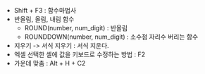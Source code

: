 - Shift + F3 : 함수마법사
- 반올림, 올림, 내림 함수
    - ROUND(number, num_digit) : 반올림
    - ROUNDDOWN(number, num_digit) : 소수점 자리수 버리는 함수
- 지우기 -> 서식 지우기 : 서식 지운다.
- 엑셀 선택한 셀에 값을 키보드로 수정하는 방법 : F2
- 가운데 맞춤 : Alt + H + C2